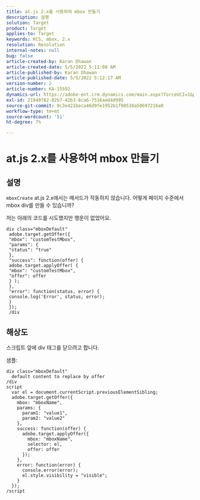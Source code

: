 ```yaml
---
title: at.js 2.x를 사용하여 mbox 만들기
description: 설명
solution: Target
product: Target
applies-to: Target
keywords: KCS, mbox, 2.x
resolution: Resolution
internal-notes: null
bug: false
article-created-by: Karan Dhawan
article-created-date: 5/5/2022 5:11:08 AM
article-published-by: Karan Dhawan
article-published-date: 5/5/2022 5:12:17 AM
version-number: 2
article-number: KA-15592
dynamics-url: https://adobe-ent.crm.dynamics.com/main.aspx?forceUCI=1&pagetype=entityrecord&etn=knowledgearticle&id=040218c2-31cc-ec11-a7b5-6045bd00db25
exl-id: 21940782-02b7-42b3-8ca6-7516aed4d995
source-git-commit: 0c3e421beca46d9fe1952b1f98538a50697216a0
workflow-type: tm+mt
source-wordcount: '51'
ht-degree: 7%

---
```


# at.js 2.x를 사용하여 mbox 만들기

## 설명


`mboxCreate` at.js 2.x에서는 메서드가 작동하지 않습니다. 어떻게 페이지 수준에서 mbox div를 만들 수 있습니까?

저는 아래의 코드를 시도했지만 행운이 없었어요.


```
div class="mboxDefault"
 adobe.target.getOffer({
 "mbox": "customTestMbox",
 "params": {
 "status": "true"
 },
 "success": function(offer) {
 adobe.target.applyOffer( {
 "mbox": "customTestMbox",
 "offer": offer
 } );
 },
 "error": function(status, error) {
 console.log('Error', status, error);
 }
 });
 /div
```

## 해상도


스크립트 앞에 div 태그를 닫으려고 합니다.

샘플:


```
div class="mboxDefault" 
  default content to replace by offer 
/div 
script 
  var el = document.currentScript.previousElementSibling;
  adobe.target.getOffer({
    mbox: "mboxName",
    params: {
      param1: "value1",
      param2: "value2"
    },
    success: function(offer) {
      adobe.target.applyOffer({
        mbox: "mboxName",
        selector: el,
        offer: offer
      });
    },
    error: function(error) {
      console.error(error);
      el.style.visibility = "visible";
    }
  });
/script
```

